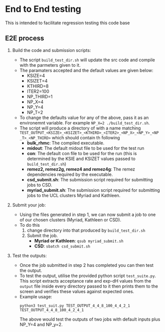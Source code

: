 # End to End testing

This is intended to facilitate regression testing this code base

## E2E process 
1. Build the code and submission scripts:
    - The script `build_test_dir.sh` will update the src code and compile with the parmeters given to it.
    - The paramaters accepted and the default values are given below:
        - KSIZE=4
        - KSIZET=4
        - KTHIRD=8
        - ITER2=100
        - NP_THIRD=1
        - NP_X=4
        - NP_Y=4
        - NP_T=2
    - To change the defaults value for any of the above, pass it as an environemnt variable. For example `NP_X=2 ./build_test_dir.sh`.
    - The script will produce a directory of with a name matching `TEST_OUTPUT_<KSIZE>_<KSIZET>_<KTHIRD>_<ITER2>_<NP_X>_<NP_Y>_<NP_T>_<NP_THIRD>` which should contain th following
        - **bulk_rhmc**: The compiled executable.
        - **midout**: The default midout file to be used for the test run
        - **con**: The default con file to be used for the run (this is determined by the KSIE  and KSIZET values passed to `build_test_dir.sh`)
        - **remez2, remez2g, remez4 and remez4g**: The remez dependencies required by the executable.
        - **csd_submit.sh**: The submission script required for submitting jobs to CSD.
        - **myriad_submit.sh**: The submission script required for submitting jobs to the UCL clusters Myriad and Kathleen.

2. Submit your job:
     - Using the files generated in step 1, we can now submit a job to one of our chosen clusters (Myriad, Kathleen or CSD).
     - To do this 
        1. change directory into that produced by `build_test_dir.sh`
        2. Submit the job. 
            - **Myriad or Kathleen**: `qsub myriad_submit.sh`
            - **CSD**: `sbatch csd_submit.sh`

3. Test the outputs:
    - Once the job submitted in step 2 has completed you can then test the output.
    - To test the output, utilise the provided python script `test_suite.py`. This script extracts acceptance rate and exp-dH values from the `output` file inside every directory passed to it then prints them to the screen and verifies these values against expected ones. 
    - Example usage:
      ```
      python3 test_suit.py TEST_OUTPUT_4_4_8_100_4_4_2_1 TEST_OUTPUT_4_4_8_100_4_2_4_1
      ```
      The above would test the outputs of two jobs  with default inputs plus NP_Y=4 and NP_y=2.
        

